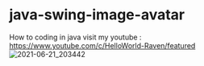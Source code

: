 # java-swing-image-avatar
How to coding in java
visit my youtube : https://www.youtube.com/c/HelloWorld-Raven/featured
![2021-06-21_203442](https://user-images.githubusercontent.com/58245926/122770956-2a524f80-d2d0-11eb-9b37-25dd33e97026.png)
